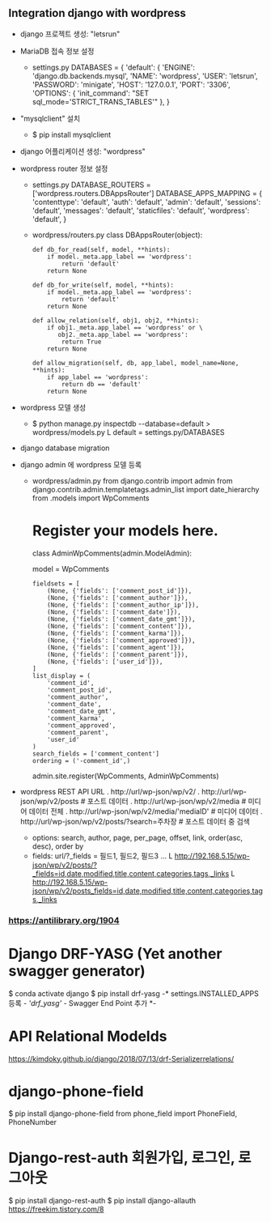 ## Integration django with wordpress
- django 프로젝트 생성: "letsrun"
- MariaDB 접속 정보 설정
  - settings.py
    DATABASES = {
        'default': {
            'ENGINE': 'django.db.backends.mysql',
            'NAME': 'wordpress',
            'USER': 'letsrun',
            'PASSWORD': 'minigate',
            'HOST': '127.0.0.1',
            'PORT': '3306',
            'OPTIONS': {
                'init_command': "SET sql_mode='STRICT_TRANS_TABLES'"
            },
        }
- "mysqlclient" 설치
  - $ pip install mysqlclient
- django 어플리케이션 생성: "wordpress"
- wordpress router 정보 설정
  - settings.py
      DATABASE_ROUTERS = ['wordpress.routers.DBAppsRouter']
      DATABASE_APPS_MAPPING = {
        'contenttype': 'default',
        'auth': 'default',
        'admin': 'default',
        'sessions': 'default',
        'messages': 'default',
        'staticfiles': 'default',
        'wordpress': 'default',
        }
  - wordpress/routers.py
      class DBAppsRouter(object):

        def db_for_read(self, model, **hints):
            if model._meta.app_label == 'wordpress':
                return 'default'
            return None

        def db_for_write(self, model, **hints):
            if model._meta.app_label == 'wordpress':
                return 'default'
            return None

        def allow_relation(self, obj1, obj2, **hints):
            if obj1._meta.app_label == 'wordpress' or \
               obj2._meta.app_label == 'wordpress':
                return True
            return None

        def allow_migration(self, db, app_label, model_name=None, **hints):
            if app_label == 'wordpress':
                return db == 'default'
            return None

- wordpress 모델 생성
  - $ python manage.py inspectdb --database=default > wordpress/models.py
      L default = settings.py/DATABASES

- django database migration

- django admin 에 wordpress 모델 등록
  - wordpress/admin.py
    from django.contrib import admin
    from django.contrib.admin.templatetags.admin_list import date_hierarchy
    from .models import WpComments

    # Register your models here.

    class AdminWpComments(admin.ModelAdmin):
      
     model = WpComments

        fieldsets = [
            (None, {'fields': ['comment_post_id']}),
            (None, {'fields': ['comment_author']}),
            (None, {'fields': ['comment_author_ip']}),
            (None, {'fields': ['comment_date']}),
            (None, {'fields': ['comment_date_gmt']}),
            (None, {'fields': ['comment_content']}),
            (None, {'fields': ['comment_karma']}),
            (None, {'fields': ['comment_approved']}),
            (None, {'fields': ['comment_agent']}),
            (None, {'fields': ['comment_parent']}),
            (None, {'fields': ['user_id']}),
        ]
        list_display = (
            'comment_id',
            'comment_post_id',
            'comment_author',
            'comment_date',
            'comment_date_gmt',
            'comment_karma',
            'comment_approved',
            'comment_parent',
            'user_id'
        )
        search_fields = ['comment_content']
        ordering = ('-comment_id',)

    admin.site.register(WpComments, AdminWpComments)

- wordpress REST API URL
  . http://url/wp-json/wp/v2/
  . http://url/wp-json/wp/v2/posts  # 포스트 데이터
  . http://url/wp-json/wp/v2/media  # 미디어 데이터 전체
  . http://url/wp-json/wp/v2/media/'mediaID'      # 미디어 데이터
  . http://url/wp-json/wp/v2/posts/?search=주차장  # 포스트 데이터 중 검색
    * options: search, author, page, per_page, offset, link, order(asc, desc), order by
    * fields: url/?_fields = 필드1, 필드2, 필드3 ...
        L http://192.168.5.15/wp-json/wp/v2/posts/?_fields=id,date,modified,title,content,categories,tags,_links
        L http://192.168.5.15/wp-json/wp/v2/posts_fields=id,date,modified,title,content,categories,tags,_links


### https://antilibrary.org/1904

# Django DRF-YASG (Yet another swagger generator)
$ conda activate django
$ pip install drf-yasg
-* settings.INSTALLED_APPS 등록 *-
    'drf_yasg'
-* Swagger End Point 추가 *-

# API Relational Modelds
https://kimdoky.github.io/django/2018/07/13/drf-Serializerrelations/

# django-phone-field
$ pip install django-phone-field
from phone_field import PhoneField, PhoneNumber

# Django-rest-auth 회원가입, 로그인, 로그아웃
$ pip install django-rest-auth
$ pip install django-allauth
https://freekim.tistory.com/8

